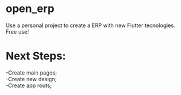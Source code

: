# open_erp

Use a personal project to create a ERP with new Flutter tecnologies.<br/>
Free use!

# Next Steps:

-Create main pages;<br/>
-Create new design;<br/>
-Create app routs;
